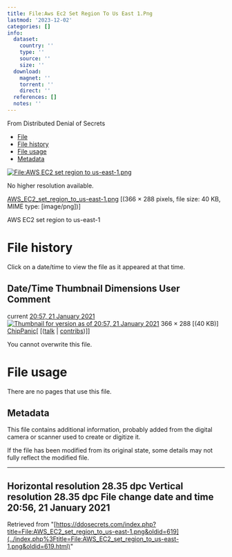 ```yaml
---
title: File:Aws Ec2 Set Region To Us East 1.Png
lastmod: '2023-12-02'
categories: []
info:
  dataset:
    country: ''
    type: ''
    source: ''
    size: ''
  download:
    magnet: ''
    torrent: ''
    direct: ''
  references: []
  notes: ''
---
```




From Distributed Denial of Secrets

- [File](./File:AWS_EC2_set_region_to_us-east-1.png.html#file)
- [File
history](./File:AWS_EC2_set_region_to_us-east-1.png.html#filehistory)
- [File
usage](./File:AWS_EC2_set_region_to_us-east-1.png.html#filelinks)
- [Metadata](./File:AWS_EC2_set_region_to_us-east-1.png.html#metadata)

[![File:AWS EC2 set region to
us-east-1.png](../images/3/32/AWS_EC2_set_region_to_us-east-1.png%3F20210121205701)](../images/3/32/AWS_EC2_set_region_to_us-east-1.png)

No higher resolution available.

[AWS_EC2_set_region_to_us-east-1.png](../images/3/32/AWS_EC2_set_region_to_us-east-1.png "AWS EC2 set region to us-east-1.png")
‎[(366 × 288 pixels, file size: 40 KB, MIME type:
[image/png])]

AWS EC2 set region to us-east-1

# File history

Click on a date/time to view the file as it appeared at that time.

Date/Time Thumbnail Dimensions User Comment
---
current [20:57, 21 January 2021](../images/3/32/AWS_EC2_set_region_to_us-east-1.png) [![Thumbnail for version as of 20:57, 21 January 2021](../images/thumb/3/32/AWS_EC2_set_region_to_us-east-1.png/120px-AWS_EC2_set_region_to_us-east-1.png%3F20210121205701)](../images/3/32/AWS_EC2_set_region_to_us-east-1.png) 366 × 288 [(40 KB)] [ChipPanic](../index.php%3Ftitle=User:ChipPanic&action=edit&redlink=1.html "User:ChipPanic (page does not exist)")[ [([talk](../index.php%3Ftitle=User_talk:ChipPanic&action=edit&redlink=1.html "User talk:ChipPanic (page does not exist)") | [contribs](./Special:Contributions/ChipPanic.html "Special:Contributions/ChipPanic"))]]

You cannot overwrite this file.

# File usage

There are no pages that use this file.

## Metadata

This file contains additional information, probably added from the
digital camera or scanner used to create or digitize it.

If the file has been modified from its original state, some details may
not fully reflect the modified file.

---
Horizontal resolution 28.35 dpc
Vertical resolution 28.35 dpc
File change date and time 20:56, 21 January 2021
---

Retrieved from
"[https://ddosecrets.com/index.php?title=File:AWS_EC2_set_region_to_us-east-1.png&oldid=619](../index.php%3Ftitle=File:AWS_EC2_set_region_to_us-east-1.png&oldid=619.html)"

